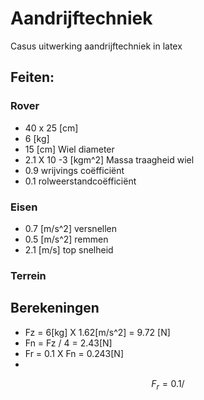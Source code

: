 # Aandrijftechniek
Casus uitwerking aandrijftechniek in latex



## Feiten:
### Rover
- 40 x 25 [cm]
- 6 [kg]
- 15 [cm] Wiel diameter
- 2.1 X 10 -3 [kgm^2] Massa traagheid wiel
- 0.9 wrijvings coëfficiënt
- 0.1 rolweerstandcoëfficiënt

### Eisen
- 0.7 [m/s^2] versnellen
- 0.5 [m/s^2] remmen
- 2.1 [m/s] top snelheid

### Terrein

## Berekeningen
- Fz = 6[kg] X 1.62[m/s^2] = 9.72 [N]
- Fn = Fz / 4 = 2.43[N]  
- Fr = 0.1 X Fn = 0.243[N]
- 
$$
    F_r = 0.1 / 
$$


